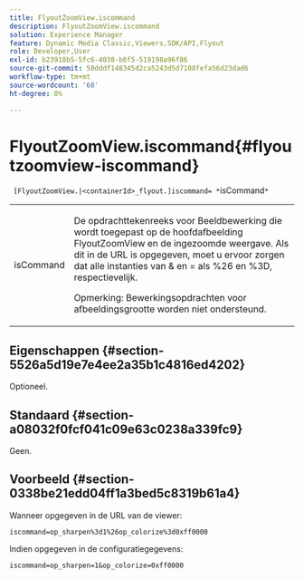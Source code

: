 ```yaml
---
title: FlyoutZoomView.iscommand
description: FlyoutZoomView.iscommand
solution: Experience Manager
feature: Dynamic Media Classic,Viewers,SDK/API,Flyout
role: Developer,User
exl-id: b23918b5-5fc6-4038-b6f5-519198a96f86
source-git-commit: 50dddf148345d2ca5243d5d7108fefa56d23dad6
workflow-type: tm+mt
source-wordcount: '68'
ht-degree: 0%

---
```


# FlyoutZoomView.iscommand{#flyoutzoomview-iscommand}

` [FlyoutZoomView.|<containerId>_flyout.]iscommand= *`isCommand`*`

<table id="table_43A84C1044574A6FAB8CE67D71AAD5EC"> 
 <tbody> 
  <tr> 
   <td colname="col1"> <p> <span class="codeph"> <span class="varname"> isCommand</span> </span> </p> </td> 
   <td colname="col2"> <p> </p> <p>De opdrachttekenreeks voor Beeldbewerking die wordt toegepast op de hoofdafbeelding FlyoutZoomView en de ingezoomde weergave. Als dit in de URL is opgegeven, moet u ervoor zorgen dat alle instanties van <span class="codeph"> &amp;</span> en <span class="codeph"> =</span> als <span class="codeph"> %26</span> en <span class="codeph"> %3D</span>, respectievelijk. </p> <p> <p>Opmerking: Bewerkingsopdrachten voor afbeeldingsgrootte worden niet ondersteund. </p> </p> </td> 
  </tr> 
 </tbody> 
</table>

## Eigenschappen {#section-5526a5d19e7e4ee2a35b1c4816ed4202}

Optioneel.

## Standaard {#section-a08032f0fcf041c09e63c0238a339fc9}

Geen.

## Voorbeeld {#section-0338be21edd04ff1a3bed5c8319b61a4}

Wanneer opgegeven in de URL van de viewer:

`iscommand=op_sharpen%3d1%26op_colorize%3d0xff0000`

Indien opgegeven in de configuratiegegevens:

`iscommand=op_sharpen=1&op_colorize=0xff0000`
